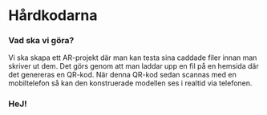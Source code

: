 # Hårdkodarna

### Vad ska vi göra? 
Vi ska skapa ett AR-projekt där man kan testa sina caddade filer innan man skriver ut dem. Det görs genom att man laddar upp en fil på en hemsida där det genereras en QR-kod. När denna QR-kod sedan scannas med en mobiltelefon så kan den konstruerade modellen ses i realtid via telefonen. 
### HeJ!
